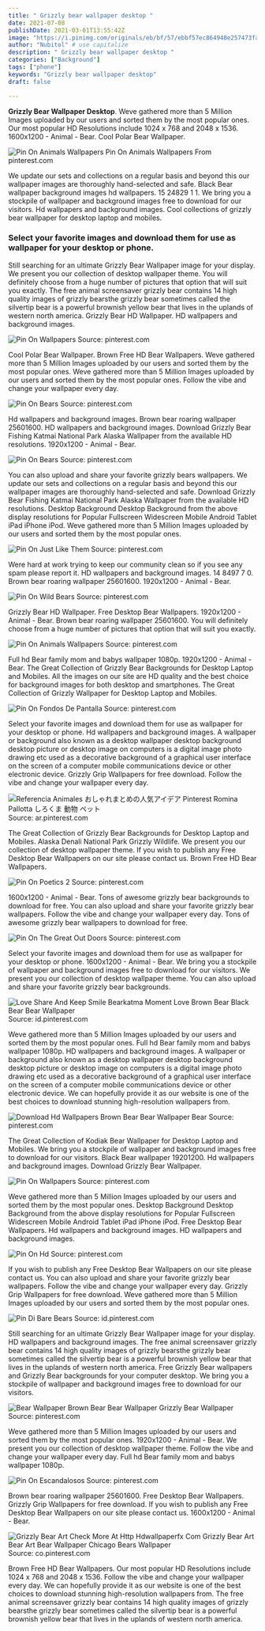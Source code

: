 ```yaml
---
title: " Grizzly bear wallpaper desktop "
date: 2021-07-08
publishDate: 2021-03-01T13:55:42Z
image: "https://i.pinimg.com/originals/eb/bf/57/ebbf57ec864948e257473faf60e897b0.jpg"
author: "Nubitol" # use capitalize
description: " Grizzly bear wallpaper desktop "
categories: ["Background"]
tags: ["phone"]
keywords: "Grizzly bear wallpaper desktop"
draft: false

---
```



**Grizzly Bear Wallpaper Desktop**. Weve gathered more than 5 Million Images uploaded by our users and sorted them by the most popular ones. Our most popular HD Resolutions include 1024 x 768 and 2048 x 1536. 1600x1200 - Animal - Bear. Cool Polar Bear Wallpaper.

![Pin On Animals Wallpapers](https://i.pinimg.com/originals/c9/36/c6/c936c6fa61e3149c7fa68d6e84d22c5b.jpg "Pin On Animals Wallpapers")
Pin On Animals Wallpapers From pinterest.com


We update our sets and collections on a regular basis and beyond this our wallpaper images are thoroughly hand-selected and safe. Black Bear wallpaper background images hd wallpapers. 15 24829 1 1. We bring you a stockpile of wallpaper and background images free to download for our visitors. Hd wallpapers and background images. Cool collections of grizzly bear wallpaper for desktop laptop and mobiles.

### Select your favorite images and download them for use as wallpaper for your desktop or phone.

Still searching for an ultimate Grizzly Bear Wallpaper image for your display. We present you our collection of desktop wallpaper theme. You will definitely choose from a huge number of pictures that option that will suit you exactly. The free animal screensaver grizzly bear contains 14 high quality images of grizzly bearsthe grizzly bear sometimes called the silvertip bear is a powerful brownish yellow bear that lives in the uplands of western north america. Grizzly Bear HD Wallpaper. HD wallpapers and background images.


![Pin On Wallpapers](https://i.pinimg.com/originals/11/e7/76/11e776049d81719b5b15761501daddc6.jpg "Pin On Wallpapers")
Source: pinterest.com

Cool Polar Bear Wallpaper. Brown Free HD Bear Wallpapers. Weve gathered more than 5 Million Images uploaded by our users and sorted them by the most popular ones. Weve gathered more than 5 Million Images uploaded by our users and sorted them by the most popular ones. Follow the vibe and change your wallpaper every day.

![Pin On Bears](https://i.pinimg.com/originals/9b/1a/eb/9b1aeb1193fa714da41a6bbeab3a72bc.jpg "Pin On Bears")
Source: pinterest.com

Hd wallpapers and background images. Brown bear roaring wallpaper 25601600. HD wallpapers and background images. Download Grizzly Bear Fishing Katmai National Park Alaska Wallpaper from the available HD resolutions. 1920x1200 - Animal - Bear.

![Pin On Bears](https://i.pinimg.com/originals/70/d6/2d/70d62d0b82f663ef0573e6295981e227.jpg "Pin On Bears")
Source: pinterest.com

You can also upload and share your favorite grizzly bears wallpapers. We update our sets and collections on a regular basis and beyond this our wallpaper images are thoroughly hand-selected and safe. Download Grizzly Bear Fishing Katmai National Park Alaska Wallpaper from the available HD resolutions. Desktop Background Desktop Background from the above display resolutions for Popular Fullscreen Widescreen Mobile Android Tablet iPad iPhone iPod. Weve gathered more than 5 Million Images uploaded by our users and sorted them by the most popular ones.

![Pin On Just Like Them](https://i.pinimg.com/originals/f2/74/66/f274664fd870f1db3ca2944c1c4591fb.jpg "Pin On Just Like Them")
Source: pinterest.com

Were hard at work trying to keep our community clean so if you see any spam please report it. HD wallpapers and background images. 14 8497 7 0. Brown bear roaring wallpaper 25601600. 1920x1200 - Animal - Bear.

![Pin On Wild Bears](https://i.pinimg.com/originals/71/e6/7c/71e67c3e9c3592b760dbfb663c31e16d.jpg "Pin On Wild Bears")
Source: pinterest.com

Grizzly Bear HD Wallpaper. Free Desktop Bear Wallpapers. 1920x1200 - Animal - Bear. Brown bear roaring wallpaper 25601600. You will definitely choose from a huge number of pictures that option that will suit you exactly.

![Pin On Animals Wallpapers](https://i.pinimg.com/originals/c9/36/c6/c936c6fa61e3149c7fa68d6e84d22c5b.jpg "Pin On Animals Wallpapers")
Source: pinterest.com

Full hd Bear family mom and babys wallpaper 1080p. 1920x1200 - Animal - Bear. The Great Collection of Grizzly Bear Backgrounds for Desktop Laptop and Mobiles. All the images on our site are HD quality and the best choice for background images for both desktop and smartphones. The Great Collection of Grizzly Wallpaper for Desktop Laptop and Mobiles.

![Pin On Fondos De Pantalla](https://i.pinimg.com/originals/56/c3/31/56c3319034850999436bc43d8dbf138a.jpg "Pin On Fondos De Pantalla")
Source: pinterest.com

Select your favorite images and download them for use as wallpaper for your desktop or phone. Hd wallpapers and background images. A wallpaper or background also known as a desktop wallpaper desktop background desktop picture or desktop image on computers is a digital image photo drawing etc used as a decorative background of a graphical user interface on the screen of a computer mobile communications device or other electronic device. Grizzly Grip Wallpapers for free download. Follow the vibe and change your wallpaper every day.

![Referencia Animales おしゃれまとめの人気アイデア Pinterest Romina Pallotta しろくま 動物 ペット](https://i.pinimg.com/originals/e3/32/da/e332dac386fde1b32922adf24d55cfe2.jpg "Referencia Animales おしゃれまとめの人気アイデア Pinterest Romina Pallotta しろくま 動物 ペット")
Source: ar.pinterest.com

The Great Collection of Grizzly Bear Backgrounds for Desktop Laptop and Mobiles. Alaska Denali National Park Grizzly Wildlife. We present you our collection of desktop wallpaper theme. If you wish to publish any Free Desktop Bear Wallpapers on our site please contact us. Brown Free HD Bear Wallpapers.

![Pin On Poetics 2](https://i.pinimg.com/originals/75/ee/2c/75ee2cf631c69146faf29534704ff7f1.jpg "Pin On Poetics 2")
Source: pinterest.com

1600x1200 - Animal - Bear. Tons of awesome grizzly bear backgrounds to download for free. You can also upload and share your favorite grizzly bear wallpapers. Follow the vibe and change your wallpaper every day. Tons of awesome grizzly bear wallpapers to download for free.

![Pin On The Great Out Doors](https://i.pinimg.com/originals/76/4e/e2/764ee2a0625523612fb1ec721c454e88.jpg "Pin On The Great Out Doors")
Source: pinterest.com

Select your favorite images and download them for use as wallpaper for your desktop or phone. 1600x1200 - Animal - Bear. We bring you a stockpile of wallpaper and background images free to download for our visitors. We present you our collection of desktop wallpaper theme. You can also upload and share your favorite grizzly bear backgrounds.

![Love Share And Keep Smile Bearkatma Moment Love Brown Bear Black Bear Bear Wallpaper](https://i.pinimg.com/originals/83/65/1e/83651eaad43e21c179994f6deb34318c.jpg "Love Share And Keep Smile Bearkatma Moment Love Brown Bear Black Bear Bear Wallpaper")
Source: id.pinterest.com

Weve gathered more than 5 Million Images uploaded by our users and sorted them by the most popular ones. Full hd Bear family mom and babys wallpaper 1080p. HD wallpapers and background images. A wallpaper or background also known as a desktop wallpaper desktop background desktop picture or desktop image on computers is a digital image photo drawing etc used as a decorative background of a graphical user interface on the screen of a computer mobile communications device or other electronic device. We can hopefully provide it as our website is one of the best choices to download stunning high-resolution wallpapers from.

![Download Hd Wallpapers Brown Bear Bear Wallpaper Bear](https://i.pinimg.com/originals/f7/26/2e/f7262e4c327a7cc8b82277cecc5ccc7c.jpg "Download Hd Wallpapers Brown Bear Bear Wallpaper Bear")
Source: pinterest.com

The Great Collection of Kodiak Bear Wallpaper for Desktop Laptop and Mobiles. We bring you a stockpile of wallpaper and background images free to download for our visitors. Black Bear wallpaper 19201200. Hd wallpapers and background images. Download Grizzly Bear Wallpaper.

![Pin On Wallpapers](https://i.pinimg.com/originals/42/ab/7f/42ab7f4011aae6e1c3f93197f7ea463f.jpg "Pin On Wallpapers")
Source: pinterest.com

Weve gathered more than 5 Million Images uploaded by our users and sorted them by the most popular ones. Desktop Background Desktop Background from the above display resolutions for Popular Fullscreen Widescreen Mobile Android Tablet iPad iPhone iPod. Free Desktop Bear Wallpapers. Hd wallpapers and background images. HD wallpapers and background images.

![Pin On Hd](https://i.pinimg.com/originals/e9/36/17/e9361789cd0a482c25f03578937e6b1c.jpg "Pin On Hd")
Source: pinterest.com

If you wish to publish any Free Desktop Bear Wallpapers on our site please contact us. You can also upload and share your favorite grizzly bear wallpapers. Follow the vibe and change your wallpaper every day. Grizzly Grip Wallpapers for free download. Weve gathered more than 5 Million Images uploaded by our users and sorted them by the most popular ones.

![Pin Di Bare Bears](https://i.pinimg.com/originals/35/ea/39/35ea396b9c842228aa0eb3f639d8ff72.jpg "Pin Di Bare Bears")
Source: id.pinterest.com

Still searching for an ultimate Grizzly Bear Wallpaper image for your display. HD wallpapers and background images. The free animal screensaver grizzly bear contains 14 high quality images of grizzly bearsthe grizzly bear sometimes called the silvertip bear is a powerful brownish yellow bear that lives in the uplands of western north america. Free Grizzly Bear wallpapers and Grizzly Bear backgrounds for your computer desktop. We bring you a stockpile of wallpaper and background images free to download for our visitors.

![Bear Wallpaper Brown Bear Bear Wallpaper Grizzly Bear Wallpaper](https://i.pinimg.com/originals/e4/15/70/e41570d63224ed8f0e3872eacbe1fc00.jpg "Bear Wallpaper Brown Bear Bear Wallpaper Grizzly Bear Wallpaper")
Source: pinterest.com

Weve gathered more than 5 Million Images uploaded by our users and sorted them by the most popular ones. 1920x1200 - Animal - Bear. We present you our collection of desktop wallpaper theme. Follow the vibe and change your wallpaper every day. Full hd Bear family mom and babys wallpaper 1080p.

![Pin On Escandalosos](https://i.pinimg.com/564x/1b/38/4c/1b384c031695612ed37348b68cdec390.jpg "Pin On Escandalosos")
Source: pinterest.com

Brown bear roaring wallpaper 25601600. Free Desktop Bear Wallpapers. Grizzly Grip Wallpapers for free download. If you wish to publish any Free Desktop Bear Wallpapers on our site please contact us. 1600x1200 - Animal - Bear.

![Grizzly Bear Art Check More At Http Hdwallpaperfx Com Grizzly Bear Art Bear Art Bear Wallpaper Chicago Bears Wallpaper](https://i.pinimg.com/originals/eb/bf/57/ebbf57ec864948e257473faf60e897b0.jpg "Grizzly Bear Art Check More At Http Hdwallpaperfx Com Grizzly Bear Art Bear Art Bear Wallpaper Chicago Bears Wallpaper")
Source: co.pinterest.com

Brown Free HD Bear Wallpapers. Our most popular HD Resolutions include 1024 x 768 and 2048 x 1536. Follow the vibe and change your wallpaper every day. We can hopefully provide it as our website is one of the best choices to download stunning high-resolution wallpapers from. The free animal screensaver grizzly bear contains 14 high quality images of grizzly bearsthe grizzly bear sometimes called the silvertip bear is a powerful brownish yellow bear that lives in the uplands of western north america.

